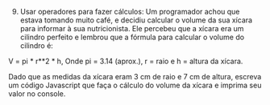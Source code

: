 9) Usar operadores para fazer cálculos:
Um programador achou que estava tomando muito café, e decidiu calcular o volume da sua xícara para informar à sua nutricionista.
Ele percebeu que a xícara era um cilindro perfeito e lembrou que a fórmula para calcular o volume do cilindro é:

V = pi * r**2 * h, 
Onde pi = 3.14 (aprox.), r = raio e h = altura da xícara.

Dado que as medidas da xícara eram 3 cm de raio e 7 cm de altura, escreva um código Javascript que faça o cálculo do volume da xícara e imprima seu valor no console.